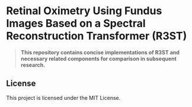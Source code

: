 # Retinal Oximetry Using Fundus Images Based on a Spectral Reconstruction Transformer (R3ST)
> **This repository contains concise implementations of R3ST and necessary related components for comparison in subsequent research.**<br>

## License
This project is licensed under the MIT License.
